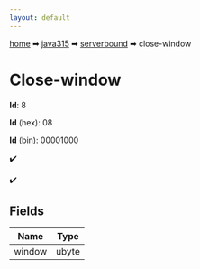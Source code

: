 ```yaml
---
layout: default
---
```


[home](/) ➡ [java315](/protocol/java315) ➡ [serverbound](/protocol/java315/serverbound) ➡ close-window

# Close-window

**Id**: 8

**Id** (hex): 08

**Id** (bin): 00001000

✔️

✔️

## Fields

Name | Type
---|---
window | ubyte

